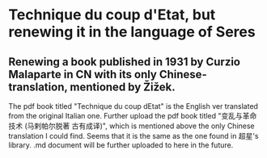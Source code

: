 # Technique du coup d'Etat, but renewing it in the language of Seres
Renewing a book published in 1931 by Curzio Malaparte in CN with its only Chinese-translation, mentioned by Žižek.
---
The pdf book titled "Technique du coup dEtat" is the English ver translated from the original Italian one.
Further upload the pdf book titled "变乱与革命技术 (马剌帕尔脱著 古有成译)", which is mentioned above the only Chinese translation I could find. 
Seems that it is the same as the one found in 超星's library.
.md document will be further uploaded to here in the future.
